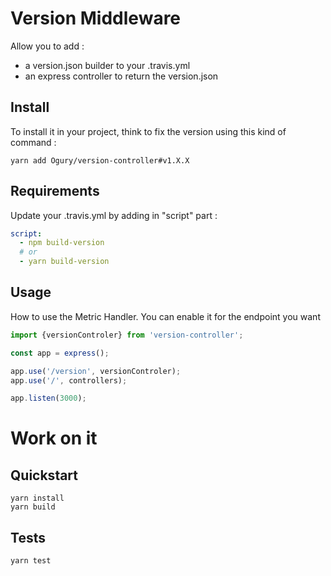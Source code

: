 # Version Middleware

Allow you to add :

- a version.json builder to your .travis.yml
- an express controller to return the version.json

## Install

To install it in your project, think to fix the version using this kind of command :

```
yarn add Ogury/version-controller#v1.X.X
```

## Requirements

Update your .travis.yml by adding in "script" part :

```yaml
script:
  - npm build-version
  # or
  - yarn build-version
```

## Usage

How to use the Metric Handler. You can enable it for the endpoint you want

```javascript
import {versionControler} from 'version-controller';

const app = express();

app.use('/version', versionControler);
app.use('/', controllers);

app.listen(3000);
```

# Work on it

## Quickstart

```
yarn install
yarn build
```

## Tests

```
yarn test
```